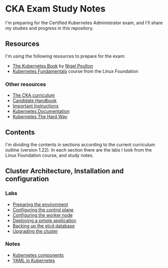 # CKA Exam Study Notes

I'm preparing for the Certified Kubernetes Administrator exam, and I'll share my studies and progress in this repository.

## Resources

I'm using the following resources to prepare for the exam:

- [The Kubernetes Book](https://github.com/nigelpoulton/TheK8sBook) by [Nigel Poulton](https://nigelpoulton.com/)
- [Kubernetes Fundamentals](https://training.linuxfoundation.org/training/kubernetes-fundamentals/) course from the Linux Foundation

### Other resources

- [The CKA curriculum](https://github.com/cncf/curriculum/blob/master/CKA_Curriculum_v1.22.pdf)
- [Candidate Handbook](https://docs.linuxfoundation.org/tc-docs/certification/lf-candidate-handbook)
- [Important Instructions](https://docs.linuxfoundation.org/tc-docs/certification/tips-cka-and-ckad)
- [Kubernetes Documentation](https://kubernetes.io/docs/home/)
- [Kubernetes The Hard Way](https://github.com/kelseyhightower/kubernetes-the-hard-way)

## Contents

I'm dividing the contents in sections according to the current curriculum outline (version 1.22). In each section there are the labs I took from the Linux Foundation course, and  study notes.

## Cluster Architecture, Installation and configuration

### Labs

- [Preparing the environment](Architecture_Installation_and_Configuration/Labs/environment.md)
- [Configuring the control plane](Architecture_Installation_and_Configuration/Labs/configure_cp.md)
- [Configuring the worker node](Architecture_Installation_and_Configuration/Labs/configure_worker.md)
- [Deploying a simple application](Architecture_Installation_and_Configuration/Labs/deploy_app.md)
- [Backing up the etcd database](Architecture_Installation_and_Configuration/Labs/backup_etcd.md)
- [Upgrading the cluster](Architecture_Installation_and_Configuration/Labs/upgrade_cluster.md)

### Notes

- [Kubernetes components](Architecture_Installation_and_Configuration/Notes/Kubernetes_components.md)
- [YAML in Kubernetes](Architecture_Installation_and_Configuration/Notes/YAML_Kubernetes.md)
